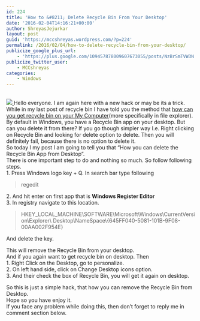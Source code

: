 ```yaml
---
id: 224
title: 'How to &#8211; Delete Recycle Bin From Your Desktop'
date: '2016-02-04T14:16:21+00:00'
author: ShreyasJejurkar
layout: post
guid: 'https://mccshreyas.wordpress.com/?p=224'
permalink: /2016/02/04/how-to-delete-recycle-bin-from-your-desktop/
publicize_google_plus_url:
    - 'https://plus.google.com/109457878009607673055/posts/NzBrSmTVW3N'
publicize_twitter_user:
    - MCCshreyas
categories:
    - Windows
---
```


[  
 ![](http://mccshreyas.files.wordpress.com/2016/02/savedpicture-201624194923.jpg?w=700)  ](http://mccshreyas.files.wordpress.com/2016/02/savedpicture-201624194923.jpg)Hello everyone. I am again here with a new hack or may be its a trick.  
While in my last post of recycle bin I have told you the method that [how can you get recycle bin on your My Computer](https://mccshreyas.wordpress.com/2015/11/20/access-recycle-bin-from-my-computer/)(more specifically in file explorer).  
By default in Windows, you have a Recycle Bin app on your desktop. But can you delete it from there? If you go though simpler way I.e. Right clicking on Recycle Bin and looking for delete option to delete. Then you will definitely fail, because there is no option to delete it.  
So today I my post I am going to tell you that “How you can delete the Recycle Bin App from Desktop”.  
There is one important step to do and nothing so much. So follow following steps.  
1\. Press Windows logo key + Q. In search bar type following

> regedit

2\. And hit enter on first app that is **Windows Register Editor**  
3\. In registry navigate to this location.

> HKEY\_LOCAL\_MACHINE\\SOFTWARE\\Microsoft\\Windows\\CurrentVersion\\Explorer\\ Desktop\\NameSpace\\{645FF040-5081-101B-9F08-00AA002F954E}

And delete the key.

This will remove the Recycle Bin from your desktop.  
And if you again want to get recycle bin on desktop. Then  
1\. Right Click on the Desktop, go to personalize.  
2\. On left hand side, click on Change Desktop icons option.  
3\. And their check the box of Recycle Bin, you will get it again on desktop.

So this is just a simple hack, that how you can remove the Recycle Bin from Desktop.  
Hope so you have enjoy it.  
If you face any problem while doing this, then don’t forget to reply me in comment section below.